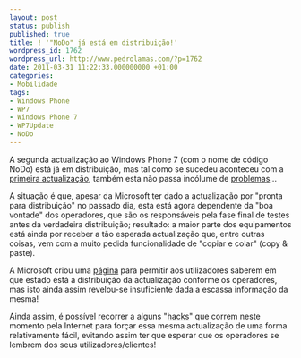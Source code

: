 ```yaml
---
layout: post
status: publish
published: true
title: ! '"NoDo" já está em distribuição!'
wordpress_id: 1762
wordpress_url: http://www.pedrolamas.com/?p=1762
date: 2011-03-31 11:22:33.000000000 +01:00
categories:
- Mobilidade
tags:
- Windows Phone
- WP7
- Windows Phone 7
- WP7Update
- NoDo
---
```

A segunda actualização ao Windows Phone 7 (com o nome de código NoDo) está já em distribuição, mas tal como se sucedeu aconteceu com a [primeira actualização](/2011/02/22/update-para-o-windows-phone-7-em-distribuicao/), também esta não passa incólume de [problemas](/2011/02/23/update-do-wp7-desactivado-para-samsungs/)...

A situação é que, apesar da Microsoft ter dado a actualização por "pronta para distribuição" no passado dia, esta está agora dependente da "boa vontade" dos operadores, que são os responsáveis pela fase final de testes antes da verdadeira distribuição; resultado: a maior parte dos equipamentos está ainda por receber a tão esperada actualização que, entre outras coisas, vem com a muito pedida funcionalidade de "copiar e colar" (copy & paste).

A Microsoft criou uma [página](http://www.microsoft.com/windowsphone/en-us/features/update-schedules.aspx) para permitir aos utilizadores saberem em que estado está a distribuição da actualização conforme os operadores, mas isto ainda assim revelou-se insuficiente dada a escassa informação da mesma!

Ainda assim, é possível recorrer a alguns "[hacks](http://wpcentral.com/easy-hack-forces-nodo-update)" que correm neste momento pela Internet para forçar essa mesma actualização de uma forma relativamente fácil, evitando assim ter que esperar que os operadores se lembrem dos seus utilizadores/clientes!
